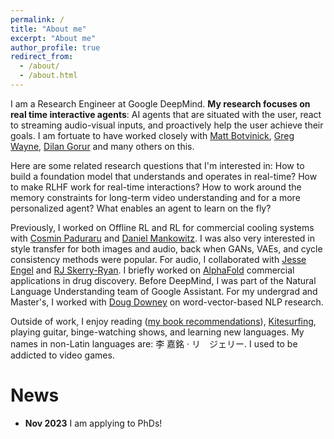```yaml
---
permalink: /
title: "About me"
excerpt: "About me"
author_profile: true
redirect_from: 
  - /about/
  - /about.html
---
```


<!-- what do I want to get across? help people box me by giving a brief overview of my career. career interest and what I've done.  -->

I am a Research Engineer at Google DeepMind. **My research focuses on real time interactive agents**: AI agents that are situated with the user, react to streaming audio-visual inputs, and proactively help the user achieve their goals. I am fortuate to have worked closely with [Matt Botvinick](http://mattbotvinick.com/), [Greg Wayne](https://www.semanticscholar.org/author/Greg-Wayne/89504302), [Dilan Gorur](https://scholar.google.com/citations?user=NwaIVdUAAAAJ&hl=en) and many others on this.

Here are some related research questions that I'm interested in: How to build a foundation model that understands and operates in real-time? How to make RLHF work for real-time interactions? How to work around the memory constraints for long-term video understanding and for a more personalized agent? What enables an agent to learn on the fly? 

Previously, I worked on Offline RL and RL for commercial cooling systems with [Cosmin Paduraru](https://sites.google.com/site/cosminpaduraru) and [Daniel Mankowitz](https://danielmankowitz.wixsite.com/danielm). I was also very interested in style transfer for both images and audio, back when GANs, VAEs, and cycle consistency methods were popular. For audio, I collaborated with [Jesse Engel](https://research.google/people/JesseEngel/) and [RJ Skerry-Ryan](https://research.google/people/RJSkerryRyan/). I briefly worked on [AlphaFold](https://alphafold.ebi.ac.uk/) commercial applications in drug discovery. Before DeepMind, I was part of the Natural Language Understanding team of Google Assistant. For my undergrad and Master's, I worked with [Doug Downey](https://allenai.org/team) on word-vector-based NLP research.

Outside of work, I enjoy reading ([my book recommendations](https://jerrylijiaming.com/books/)), [Kitesurfing](https://en.wikipedia.org/wiki/Kiteboarding), playing guitar, binge-watching shows, and learning new languages. My names in non-Latin languages are: 李 嘉銘 · リ　ジェリー. I used to be addicted to video games.

News
======
* **Nov 2023** I am applying to PhDs!
